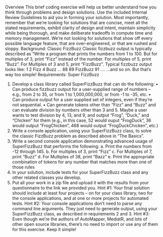 Overview
This brief coding exercise will help us better understand how you think through problems and design solutions. Use the included Internal Review Guidelines to aid you in forming your solution. Most importantly, remember that we’re looking for solutions that are concise, meet all the stated requirements, exhibit clarity of design and intent, maintain simplicity while being thorough, and make deliberate tradeoffs in compute time and memory management. We’re not looking for solutions that show off every possible language feature, that are over-engineered, or that are rushed and sloppy.
Background: Classic FizzBuzz
Classic fizzbuzz output is typically described as “Write a program that prints the numbers from 1 to 100. But for multiples of 3, print “Fizz” instead of the number. For multiples of 5, print “Buzz”. For Multiples of 3 and 5, print “FizzBuzz”. Typical fizzbuzz output looks like:
1
2
Fizz
4
Buzz
…
88
89
FizzBuzz
91
….
…and so on. But that’s way too simple!
Requirements: Super FizzBuzz
1.	Develop a class library called SuperFizzBuzz that can do the following:
•	Can produce fizzbuzz output for a user-supplied range of numbers – e.g., from 2 to 35, or from 1 to 1,000,000,000, or from -1 to -35, etc.
•	Can produce output for a user supplied set of integers, even if they’re not sequential.
•	Can generate tokens other than “Fizz” and “Buzz” and can evaluate division by numbers other than 3 and 5. Maybe a user wants to test division by 4, 13, and 9, and output “Frog”, “Duck,” and “Chicken” for them (e.g., in this case, 52 would ouput “FrogDuck”, 36 would output “FrogChicken”, 468 would output “FrogDuckChicken”, etc.)
2.	Write a console application, using your SuperFizzBuzz class, to solve the classic FizzBuzz problem as described above in “The Basics”.
3.	Write a second console application demonstrating advanced usage of SuperFizzBuzz that performs the following:
a.	Print the numbers from -12 through 145.
b.	For multiples of 3, print “Fizz”
c.	For Multiples of 7, print “Buzz”
d.	For Multiples of 38, print “Bazz”
e.	Print the appropriate combination of tokens for any number that matches more than one of those rules
4.	In your solution, include tests for your SuperFizzBuzz class and any other related classes you develop.
5.	Put all your work in a zip file and upload it with the results from your questionnaire to the link we provided you.
Hint #1: Your final solution should include at least four projects – on for your class library, two for the console applications, and at one or more projects for automated tests. 
Hint #2: Your console applications don’t need to parse any command line arguments. They just need to generate output, using your SuperFizzBuzz class, as described in requirements 2 and 3.
Hint #3: Even though we’re the authors of AutoMapper, MediatR, and lots of other open source libraries, there’s no need to import or use any of them for this exercise. Keep it simple!
